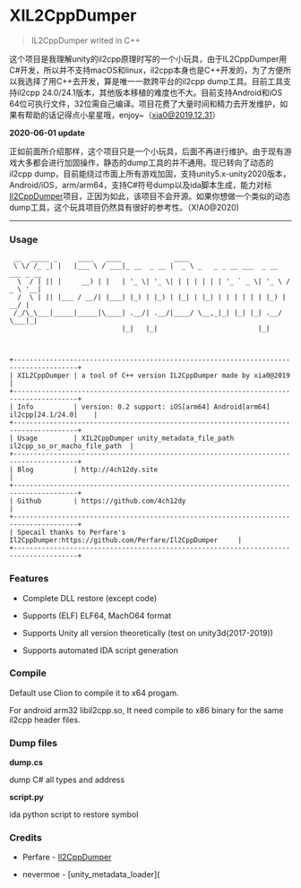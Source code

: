 # XIL2CppDumper

> IL2CppDumper writed in C++

这个项目是我理解unity的il2cpp原理时写的一个小玩具，由于IL2CppDumper用C#开发，所以并不支持macOS和linux，il2cpp本身也是C++开发的，为了方便所以我选择了用C++去开发，算是唯一一款跨平台的il2cpp dump工具。目前工具支持il2cpp 24.0/24.1版本，其他版本移植的难度也不大。目前支持Android和iOS 64位可执行文件，32位需自己编译。项目花费了大量时间和精力去开发维护，如果有帮助的话记得点小星星哦，enjoy~（xia0@2019.12.31）

**2020-06-01 update**

正如前面所介绍那样，这个项目只是一个小玩具，后面不再进行维护。由于现有游戏大多都会进行加固操作，静态的dump工具的并不通用。现已转向了动态的il2cpp dump，目前能绕过市面上所有游戏加固，支持unity5.x-unity2020版本，Android/iOS，arm/arm64，支持C#符号dump以及ida脚本生成，能力对标 [Il2CppDumper](https://github.com/Perfare/Il2CppDumper)项目，正因为如此，该项目不会开源。如果你想做一个类似的动态dump工具，这个玩具项目仍然具有很好的参考性。（X!A0@2020)

****

### Usage

```
 __  _____ _     ____   ____             ____                                  
 \ \/ /_ _| |   |___ \ / ___|_ __  _ __ |  _ \ _   _ _ __ ___  _ __   ___ _ __ 
  \  / | || |     __) | |   | '_ \| '_ \| | | | | | | '_ ` _ \| '_ \ / _ \ '__|
  /  \ | || |___ / __/| |___| |_) | |_) | |_| | |_| | | | | | | |_) |  __/ |   
 /_/\_\___|_____|_____|\____| .__/| .__/|____/ \__,_|_| |_| |_| .__/ \___|_|   
                            |_|   |_|                         |_|            



+--------------------------------------------------------------------------------------+
| XIL2CppDumper | a tool of C++ version IL2CppDumper made by xia0@2019                 |
+--------------------------------------------------------------------------------------+
| Info          | version: 0.2 support: iOS[arm64] Android[arm64] il2cpp[24.1/24.0]    |
+--------------------------------------------------------------------------------------+
| Usage         | XIL2CppDumper unity_metadata_file_path il2cpp_so_or_macho_file_path  |
+--------------------------------------------------------------------------------------+
| Blog          | http://4ch12dy.site                                                  |
+--------------------------------------------------------------------------------------+
| Github        | https://github.com/4ch12dy                                           |
+--------------------------------------------------------------------------------------+
| Specail thanks to Perfare's Il2CppDumper:https://github.com/Perfare/Il2CppDumper     |
+--------------------------------------------------------------------------------------+
```

### Features

- Complete DLL restore (except code)

- Supports (ELF) ELF64, MachO64 format

- Supports Unity all version theoretically (test on unity3d(2017-2019))

- Supports automated IDA script generation

  

### Compile

Default use Clion to compile it to x64 progam. 

For android arm32 libil2cpp.so, It need compile to x86 binary for the same  il2cpp header files.



### Dump files

**dump.cs**

dump C# all types and address

**script.py**

ida python script to restore symbol



### Credits

- Perfare - [Il2CppDumper](https://github.com/Perfare/Il2CppDumper)

- nevermoe - [unity_metadata_loader](
